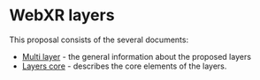 # WebXR layers
This proposal consists of  the several documents:
* [Multi layer](multi-layer.md) - the general information about the proposed layers
* [Layers core](layers-core.md) - describes the core elements of the layers.